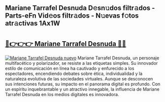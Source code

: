 ## Mariane Tarrafel Desnuda D𝚎sn𝚞dos filtr𝚊dos - Parts-eFn Vid𝚎os filtr𝚊dos - N𝚞evas f𝚘tos atr𝚊ctivas 1Ax1W

# <h2><a href="http://mb7au8.tromn.icu/?c=Mariane+Tarrafel+Desnuda">🔗👉👉👉 Mariane Tarrafel Desnuda 🔗🔗</a></h2>

[![Mariane Tarrafel Desnuda nuevo](https://i.imgur.com/pEAQMta.gif)](http://mb7au8.tromn.icu/?c=Mariane+Tarrafel+Desnuda)
Mariane Tarrafel Desnuda, un personaje multifacético y polarizador, se resiste a las etiquetas simples. Su innovador estilo de comunicación en línea ha cautivado y enfurecido a los espectadores, encendiendo debates sobre ética, individualidad y la naturaleza evolutiva de las sociedades virtuales. Aunque se desconocen sus intenciones futuras, su impacto en el panorama digital es profundo. Con un espíritu inquebrantable y un atractivo innegable, la influencia de Mariane Tarrafel Desnuda en los medios digitales es innovadora.
